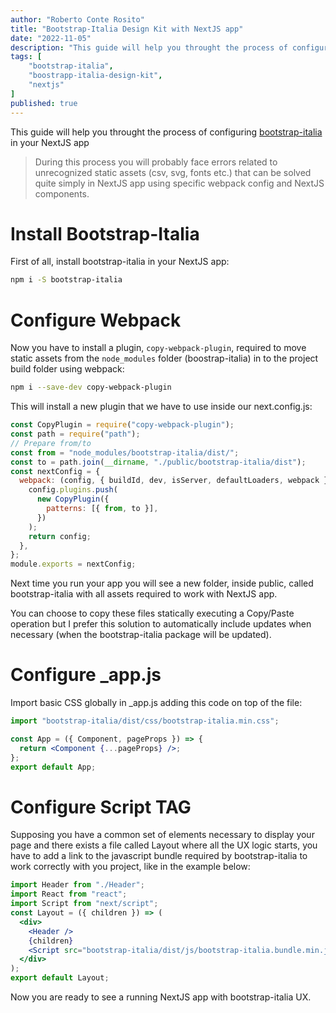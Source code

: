 ```yaml
---
author: "Roberto Conte Rosito"
title: "Bootstrap-Italia Design Kit with NextJS app"
date: "2022-11-05"
description: "This guide will help you throught the process of configuring bootstrap-italia in your NextJS app"
tags: [
	"bootstrap-italia",
	"boostrapp-italia-design-kit",
	"nextjs"
]
published: true
---
```


This guide will help you throught the process of configuring [bootstrap-italia](https://github.com/italia/bootstrap-italia/) in your NextJS app

> During this process you will probably face errors related to unrecognized static assets (csv, svg, fonts etc.) that can be solved quite simply in NextJS app using specific webpack config and NextJS components.

# Install Bootstrap-Italia

First of all, install bootstrap-italia in your NextJS app:

```bash
npm i -S bootstrap-italia
```

# Configure Webpack

Now you have to install a plugin, `copy-webpack-plugin`, required to move static assets from the `node_modules` folder (boostrap-italia) in to the project build folder using webpack:

```bash
npm i --save-dev copy-webpack-plugin
```

This will install a new plugin that we have to use inside our next.config.js:

```jsx
const CopyPlugin = require("copy-webpack-plugin");
const path = require("path");
// Prepare from/to
const from = "node_modules/bootstrap-italia/dist/";
const to = path.join(__dirname, "./public/bootstrap-italia/dist");
const nextConfig = {
  webpack: (config, { buildId, dev, isServer, defaultLoaders, webpack }) => {
    config.plugins.push(
      new CopyPlugin({
        patterns: [{ from, to }],
      })
    );
    return config;
  },
};
module.exports = nextConfig;
```

Next time you run your app you will see a new folder, inside public, called bootstrap-italia with all assets required to work with NextJS app.

You can choose to copy these files statically executing a Copy/Paste operation but I prefer this solution to automatically include updates when necessary (when the bootstrap-italia package will be updated).

# Configure \_app.js

Import basic CSS globally in \_app.js adding this code on top of the file:

```jsx
import "bootstrap-italia/dist/css/bootstrap-italia.min.css";

const App = ({ Component, pageProps }) => {
  return <Component {...pageProps} />;
};
export default App;
```

# Configure Script TAG

Supposing you have a common set of elements necessary to display your page and there exists a file called Layout where all the UX logic starts, you have to add a link to the javascript bundle required by bootstrap-italia to work correctly with you project, like in the example below:

```jsx
import Header from "./Header";
import React from "react";
import Script from "next/script";
const Layout = ({ children }) => (
  <div>
    <Header />
    {children}
    <Script src="bootstrap-italia/dist/js/bootstrap-italia.bundle.min.js" />
  </div>
);
export default Layout;
```

Now you are ready to see a running NextJS app with bootstrap-italia UX.
